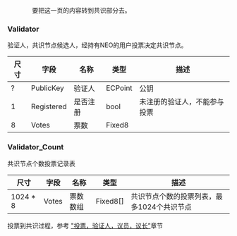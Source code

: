 &emsp;&emsp;&emsp;&emsp;要把这一页的内容转到共识部分去。


### **Validator**

验证人，共识节点候选人，经持有NEO的用户投票决定共识节点。

| 尺寸 | 字段 | 名称 | 类型 | 描述 |
|--|-------|-----|------|------|
| ?  | PublicKey | 验证人 | ECPoint |  公钥 |
| 1 | Registered | 是否注册 | bool |  未注册的验证人，不能参与投票  |
| 8 | Votes | 票数 | Fixed8 |  |


### **Validator_Count**

共识节点个数投票记录表

| 尺寸 | 字段 | 名称 | 类型 | 描述 |
|--|-------|-----|------|------|
| 1024 * 8 | Votes | 票数数组 | Fixed8[] | 共识节点个数的投票列表，最多1024个共识节点  |


投票到共识过程，参考 ["投票，验证人，议员，议长”](../consensus/vote_validator.md)章节